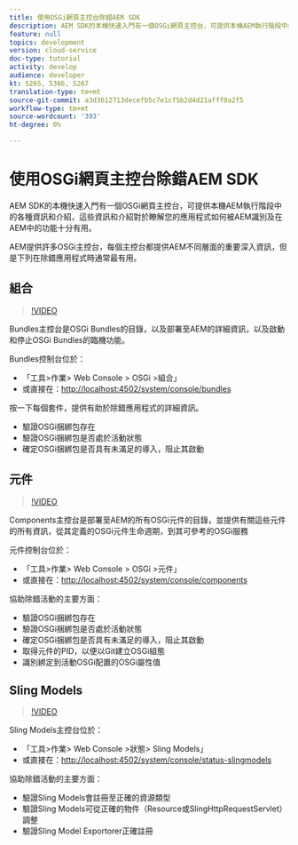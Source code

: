 ```yaml
---
title: 使用OSGi網頁主控台除錯AEM SDK
description: AEM SDK的本機快速入門有一個OSGi網頁主控台，可提供本機AEM執行階段中的各種資訊和介紹，這些資訊和介紹對於瞭解您的應用程式如何被AEM識別及在AEM中的功能十分有用。
feature: null
topics: development
version: cloud-service
doc-type: tutorial
activity: develop
audience: developer
kt: 5265, 5366, 5267
translation-type: tm+mt
source-git-commit: a3d3612713decefb5c7e1cf5b2d4d21afff0a2f5
workflow-type: tm+mt
source-wordcount: '393'
ht-degree: 0%

---
```



# 使用OSGi網頁主控台除錯AEM SDK

AEM SDK的本機快速入門有一個OSGi網頁主控台，可提供本機AEM執行階段中的各種資訊和介紹，這些資訊和介紹對於瞭解您的應用程式如何被AEM識別及在AEM中的功能十分有用。

AEM提供許多OSGi主控台，每個主控台都提供AEM不同層面的重要深入資訊，但是下列在除錯應用程式時通常最有用。

## 組合

>[!VIDEO](https://video.tv.adobe.com/v/34335/?quality=12&learn=on)

Bundles主控台是OSGi Bundles的目錄，以及部署至AEM的詳細資訊，以及啟動和停止OSGi Bundles的臨機功能。

Bundles控制台位於：

+ 「工具>作業> Web Console > OSGi >組合」
+ 或直接在：[http://localhost:4502/system/console/bundles](http://localhost:4502/system/console/bundles)

按一下每個套件，提供有助於除錯應用程式的詳細資訊。

+ 驗證OSGi捆綁包存在
+ 驗證OSGi捆綁包是否處於活動狀態
+ 確定OSGi捆綁包是否具有未滿足的導入，阻止其啟動

## 元件

>[!VIDEO](https://video.tv.adobe.com/v/34336/?quality=12&learn=on)

Components主控台是部署至AEM的所有OSGi元件的目錄，並提供有關這些元件的所有資訊，從其定義的OSGi元件生命週期，到其可參考的OSGi服務

元件控制台位於：

+ 「工具>作業> Web Console > OSGi >元件」
+ 或直接在：[http://localhost:4502/system/console/components](http://localhost:4502/system/console/components)

協助除錯活動的主要方面：

+ 驗證OSGi捆綁包存在
+ 驗證OSGi捆綁包是否處於活動狀態
+ 確定OSGi捆綁包是否具有未滿足的導入，阻止其啟動
+ 取得元件的PID，以便以Git建立OSGi組態
+ 識別綁定到活動OSGi配置的OSGi屬性值

## Sling Models

>[!VIDEO](https://video.tv.adobe.com/v/34337/?quality=12&learn=on)

Sling Models主控台位於：

+ 「工具>作業> Web Console >狀態> Sling Models」
+ 或直接在：[http://localhost:4502/system/console/status-slingmodels](http://localhost:4502/system/console/status-slingmodels)

協助除錯活動的主要方面：

+ 驗證Sling Models會註冊至正確的資源類型
+ 驗證Sling Models可從正確的物件（Resource或SlingHttpRequestServlet）調整
+ 驗證Sling Model Exportorer正確註冊
